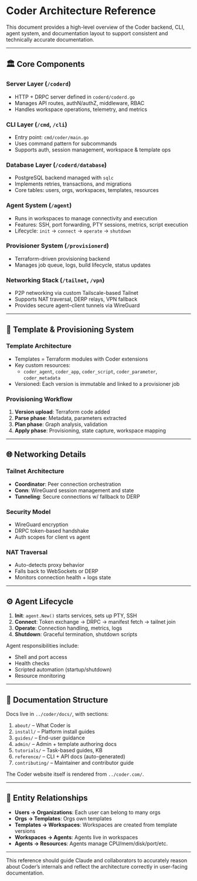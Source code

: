 # Coder Architecture Reference

This document provides a high-level overview of the Coder backend, CLI, agent system, and documentation layout to support consistent and technically accurate documentation.

---

## 🏛️ Core Components

### Server Layer (`/coderd`)
- HTTP + DRPC server defined in `coderd/coderd.go`
- Manages API routes, authN/authZ, middleware, RBAC
- Handles workspace operations, telemetry, and metrics

### CLI Layer (`/cmd`, `/cli`)
- Entry point: `cmd/coder/main.go`
- Uses command pattern for subcommands
- Supports auth, session management, workspace & template ops

### Database Layer (`/coderd/database`)
- PostgreSQL backend managed with `sqlc`
- Implements retries, transactions, and migrations
- Core tables: users, orgs, workspaces, templates, resources

### Agent System (`/agent`)
- Runs in workspaces to manage connectivity and execution
- Features: SSH, port forwarding, PTY sessions, metrics, script execution
- Lifecycle: `init` → `connect` → `operate` → `shutdown`

### Provisioner System (`/provisionerd`)
- Terraform-driven provisioning backend
- Manages job queue, logs, build lifecycle, status updates

### Networking Stack (`/tailnet`, `/vpn`)
- P2P networking via custom Tailscale-based Tailnet
- Supports NAT traversal, DERP relays, VPN fallback
- Provides secure agent–client tunnels via WireGuard

---

## 🧱 Template & Provisioning System

### Template Architecture
- Templates = Terraform modules with Coder extensions
- Key custom resources:
  - `coder_agent`, `coder_app`, `coder_script`, `coder_parameter`, `coder_metadata`
- Versioned: Each version is immutable and linked to a provisioner job

### Provisioning Workflow
1. **Version upload**: Terraform code added
2. **Parse phase**: Metadata, parameters extracted
3. **Plan phase**: Graph analysis, validation
4. **Apply phase**: Provisioning, state capture, workspace mapping

---

## 🌐 Networking Details

### Tailnet Architecture
- **Coordinator**: Peer connection orchestration
- **Conn**: WireGuard session management and state
- **Tunneling**: Secure connections w/ fallback to DERP

### Security Model
- WireGuard encryption
- DRPC token-based handshake
- Auth scopes for client vs agent

### NAT Traversal
- Auto-detects proxy behavior
- Falls back to WebSockets or DERP
- Monitors connection health + logs state

---

## ⚙️ Agent Lifecycle

1. **Init**: `agent.New()` starts services, sets up PTY, SSH
2. **Connect**: Token exchange → DRPC → manifest fetch → tailnet join
3. **Operate**: Connection handling, metrics, logs
4. **Shutdown**: Graceful termination, shutdown scripts

Agent responsibilities include:
- Shell and port access
- Health checks
- Scripted automation (startup/shutdown)
- Resource monitoring

---

## 📁 Documentation Structure

Docs live in `../coder/docs/`, with sections:
1. `about/` – What Coder is
2. `install/` – Platform install guides
3. `guides/` – End-user guidance
4. `admin/` – Admin + template authoring docs
5. `tutorials/` – Task-based guides, KB
6. `reference/` – CLI + API docs (auto-generated)
7. `contributing/` – Maintainer and contributor guide

The Coder website itself is rendered from `../coder.com/`.

---

## 🔁 Entity Relationships

- **Users → Organizations**: Each user can belong to many orgs
- **Orgs → Templates**: Orgs own templates
- **Templates → Workspaces**: Workspaces are created from template versions
- **Workspaces → Agents**: Agents live in workspaces
- **Agents → Resources**: Agents manage CPU/mem/disk/port/etc.

---

This reference should guide Claude and collaborators to accurately reason about Coder’s internals and reflect the architecture correctly in user-facing documentation.
